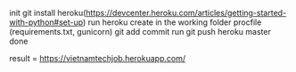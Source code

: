 init git
install heroku(https://devcenter.heroku.com/articles/getting-started-with-python#set-up)
run heroku create in the working folder
procfile (requirements.txt, gunicorn)
git add commit
run git push heroku master
done

result = https://vietnamtechjob.herokuapp.com/
